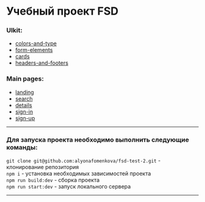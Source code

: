 # Учебный  проект FSD

### UIkit:<br/>
- [colors-and-type](https://alyonafomenkova.github.io/fsd-test-2/colors-and-type.html)
- [form-elements](https://alyonafomenkova.github.io/fsd-test-2/form-elements.html)
- [cards](https://alyonafomenkova.github.io/fsd-test-2/cards.html)
- [headers-and-footers](https://alyonafomenkova.github.io/fsd-test-2/headers-and-footers.html)

### Main pages:<br/>
- [landing](https://alyonafomenkova.github.io/fsd-test-2/landing.html)
- [search](https://alyonafomenkova.github.io/fsd-test-2/search.html)
- [details](https://alyonafomenkova.github.io/fsd-test-2/details.html)
- [sign-in](https://alyonafomenkova.github.io/fsd-test-2/sign-in.html)
- [sign-up](https://alyonafomenkova.github.io/fsd-test-2/sign-up.html)

---

### Для запуска проекта необходимо выполнить следующие команды:<br/>
`git clone git@github.com:alyonafomenkova/fsd-test-2.git` - клонирование репозитория <br/>
`npm i` - установка необходимых зависимостей проекта<br/>
`npm run build:dev` - сборка проекта<br/>
`npm run start:dev` - запуск локального сервера

---
